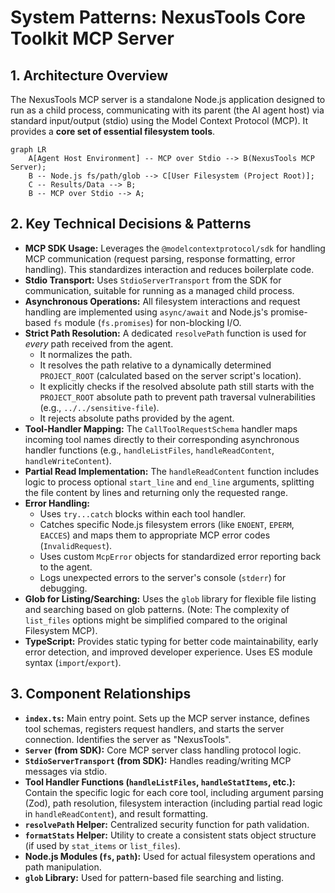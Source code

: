 # System Patterns: NexusTools Core Toolkit MCP Server

## 1. Architecture Overview

The NexusTools MCP server is a standalone Node.js application designed to run as
a child process, communicating with its parent (the AI agent host) via standard
input/output (stdio) using the Model Context Protocol (MCP). It provides a
**core set of essential filesystem tools**.

```mermaid
graph LR
    A[Agent Host Environment] -- MCP over Stdio --> B(NexusTools MCP Server);
    B -- Node.js fs/path/glob --> C[User Filesystem (Project Root)];
    C -- Results/Data --> B;
    B -- MCP over Stdio --> A;
```

## 2. Key Technical Decisions & Patterns

- **MCP SDK Usage:** Leverages the `@modelcontextprotocol/sdk` for handling MCP
  communication (request parsing, response formatting, error handling). This
  standardizes interaction and reduces boilerplate code.
- **Stdio Transport:** Uses `StdioServerTransport` from the SDK for
  communication, suitable for running as a managed child process.
- **Asynchronous Operations:** All filesystem interactions and request handling
  are implemented using `async/await` and Node.js's promise-based `fs` module
  (`fs.promises`) for non-blocking I/O.
- **Strict Path Resolution:** A dedicated `resolvePath` function is used for
  _every_ path received from the agent.
  - It normalizes the path.
  - It resolves the path relative to a dynamically determined `PROJECT_ROOT`
    (calculated based on the server script's location).
  - It explicitly checks if the resolved absolute path still starts with the
    `PROJECT_ROOT` absolute path to prevent path traversal vulnerabilities
    (e.g., `../../sensitive-file`).
  - It rejects absolute paths provided by the agent.
- **Tool-Handler Mapping:** The `CallToolRequestSchema` handler maps incoming
  tool names directly to their corresponding asynchronous handler functions
  (e.g., `handleListFiles`, `handleReadContent`, `handleWriteContent`).
- **Partial Read Implementation:** The `handleReadContent` function includes
  logic to process optional `start_line` and `end_line` arguments, splitting the
  file content by lines and returning only the requested range.
- **Error Handling:**
  - Uses `try...catch` blocks within each tool handler.
  - Catches specific Node.js filesystem errors (like `ENOENT`, `EPERM`,
    `EACCES`) and maps them to appropriate MCP error codes (`InvalidRequest`).
  - Uses custom `McpError` objects for standardized error reporting back to the
    agent.
  - Logs unexpected errors to the server's console (`stderr`) for debugging.
- **Glob for Listing/Searching:** Uses the `glob` library for flexible file
  listing and searching based on glob patterns. (Note: The complexity of
  `list_files` options might be simplified compared to the original Filesystem
  MCP).
- **TypeScript:** Provides static typing for better code maintainability, early
  error detection, and improved developer experience. Uses ES module syntax
  (`import`/`export`).

## 3. Component Relationships

- **`index.ts`:** Main entry point. Sets up the MCP server instance, defines
  tool schemas, registers request handlers, and starts the server connection.
  Identifies the server as "NexusTools".
- **`Server` (from SDK):** Core MCP server class handling protocol logic.
- **`StdioServerTransport` (from SDK):** Handles reading/writing MCP messages
  via stdio.
- **Tool Handler Functions (`handleListFiles`, `handleStatItems`, etc.):**
  Contain the specific logic for each core tool, including argument parsing
  (Zod), path resolution, filesystem interaction (including partial read logic
  in `handleReadContent`), and result formatting.
- **`resolvePath` Helper:** Centralized security function for path validation.
- **`formatStats` Helper:** Utility to create a consistent stats object
  structure (if used by `stat_items` or `list_files`).
- **Node.js Modules (`fs`, `path`):** Used for actual filesystem operations and
  path manipulation.
- **`glob` Library:** Used for pattern-based file searching and listing.
